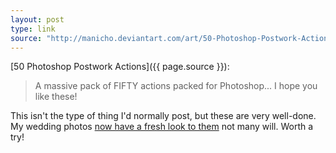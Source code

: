 ```yaml
---
layout: post
type: link
source: "http://manicho.deviantart.com/art/50-Photoshop-Postwork-Actions-65223059"
---
```


[50 Photoshop Postwork Actions]({{ page.source }}):

> A massive pack of FIFTY actions packed for Photoshop...
> I hope you like these!

This isn't the type of thing I'd normally post, but these are very well-done. My
wedding photos [now have a fresh look to them](http://flic.kr/s/aHsjuuezMB) not
many will. Worth a try!
